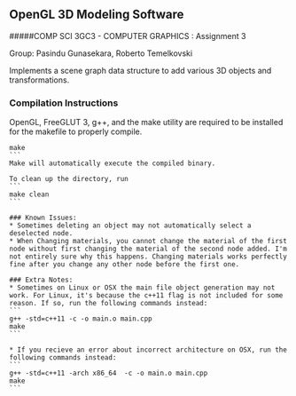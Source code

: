 ## OpenGL 3D Modeling Software
#####COMP SCI 3GC3 - COMPUTER GRAPHICS : Assignment 3

Group: Pasindu Gunasekara, Roberto Temelkovski

Implements a scene graph data structure to add various 3D objects and transformations.

### Compilation Instructions
OpenGL, FreeGLUT 3, g++, and the make utility are required to be installed for the makefile to properly compile.
````
make
```
Make will automatically execute the compiled binary.

To clean up the directory, run
```
make clean
```

### Known Issues:
* Sometimes deleting an object may not automatically select a deselected node.
* When Changing materials, you cannot change the material of the first node without first changing the material of the second node added. I'm not entirely sure why this happens. Changing materials works perfectly fine after you change any other node before the first one.

### Extra Notes:
* Sometimes on Linux or OSX the main file object generation may not work. For Linux, it's because the c++11 flag is not included for some reason. If so, run the following commands instead:
```
g++ -std=c++11 -c -o main.o main.cpp
make
```

* If you recieve an error about incorrect architecture on OSX, run the following commands instead:
```
g++ -std=c++11 -arch x86_64  -c -o main.o main.cpp
make
```
